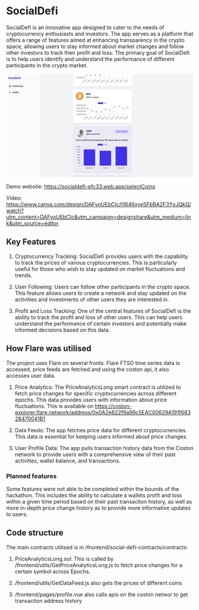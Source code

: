 # SocialDefi
SocialDefi is an innovative app designed to cater to the needs of cryptocurrency enthusiasts and investors. The app serves as a platform that offers a range of features aimed at enhancing transparency in the crypto space, allowing users to stay informed about market changes and follow other investors to track their profit and loss. The primary goal of SocialDefi is to help users identify and understand the performance of different participants in the crypto market.

![Product screenshot](/frontend/assets/product-screenshot.png "Product screenshot")

Demo website: https://socialdefi-efc33.web.app/selectCoins

Video: https://www.canva.com/design/DAFyoUEbCIc/t1646xye5FbBA2F3YxJQkQ/watch?utm_content=DAFyoUEbCIc&utm_campaign=designshare&utm_medium=link&utm_source=editor

## Key Features
1. Cryptocurrency Tracking: SocialDefi provides users with the capability to track the prices of various cryptocurrencies. This is particularly useful for those who wish to stay updated on market fluctuations and trends.

2. User Following: Users can follow other participants in the crypto space. This feature allows users to create a network and stay updated on the activities and investments of other users they are interested in.

3. Profit and Loss Tracking: One of the central features of SocialDefi is the ability to track the profit and loss of other users. This can help users understand the performance of certain investors and potentially make informed decisions based on this data.

## How Flare was utilised
The project uses Flare on several fronts. Flare FTSO time series data is accessed, price feeds are fetched and using the coston api, it also accesses user data.

1. Price Analytics: The PriceAnalyticsLong smart contract is utilized to fetch price changes for specific cryptocurrencies across different epochs. This data provides users with information about price fluctuations. This is available on https://coston-explorer.flare.network/address/0x0A2e622f9a99c5EAC00629A191f68328470041B1

2. Data Feeds: The app fetches price data for different cryptocurrencies. This data is essential for keeping users informed about price changes.

3. User Profile Data: The app pulls transaction history data from the Coston network to provide users with a comprehensive view of their past activities, wallet balance, and transactions.

### Planned features
Some features were not able to be completed within the bounds of the hackathon. This includes the ability to calculate a wallets profit and loss within a given time period based on their past transaction history, as well as more in-depth price change history as to provide more informative updates to users. 

## Code structure
The main contracts utilised is in /frontend/social-defi-contracts/contracts:

1. PriceAnalyticsLong.sol: This is called by /frontend/utils/GetPriceAnalyticsLong.js to fetch price changes for a certain symbol across Epochs.

2. /frontend/utils/GetDataFeed.js also gets the prices of different coins

3. /frontend/pages/profile.vue also calls apis on the coston networ to get transaction address history











